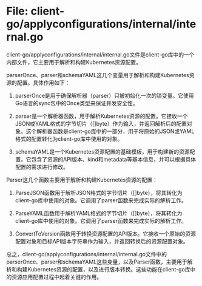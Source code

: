 # File: client-go/applyconfigurations/internal/internal.go

client-go/applyconfigurations/internal/internal.go文件是client-go库中的一个内部文件，它主要用于解析和构建Kubernetes资源配置。

parserOnce、parser和schemaYAML这几个变量用于解析和构建Kubernetes资源的配置。具体作用如下：

1. parserOnce是用于确保解析器（parser）只被初始化一次的锁变量。它使用Go语言的sync包中的Once类型来保证并发安全性。

2. parser是一个解析器函数，用于解析Kubernetes资源的配置。它接收一个JSON或YAML格式的字节切片（[]byte）作为输入，并返回解析后的配置对象。这个解析器函数是client-go库中的一部分，用于将原始的JSON或YAML格式的配置转化为client-go库中使用的对象。

3. schemaYAML是一个Kubernetes资源配置的基础模板，用于构建新的资源配置。它包含了资源的API版本、kind和metadata等基本信息，并可以根据具体配置的需求进行修改。

Parser这几个函数主要用于解析和构建Kubernetes资源的配置：

1. ParseJSON函数用于解析JSON格式的字节切片（[]byte），将其转化为client-go库中使用的对象。它调用了parser函数来完成实际的解析工作。

2. ParseYAML函数用于解析YAML格式的字节切片（[]byte），将其转化为client-go库中使用的对象。它调用了parser函数来完成实际的解析工作。

3. ConvertToVersion函数用于转换资源配置的API版本。它接收一个原始的资源配置对象和目标API版本字符串作为输入，并返回转换后的资源配置对象。

总之，client-go/applyconfigurations/internal/internal.go文件中的parserOnce、parser和schemaYAML这些变量，以及Parser函数，主要用于解析和构建Kubernetes资源的配置，以及进行版本转换。这些功能在client-go库中的资源应用配置过程中起着关键的作用。

